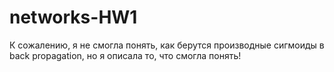 # networks-HW1
К сожалению, я не смогла понять, как берутся производные сигмоиды в back propagation, но я описала то, что смогла понять!
